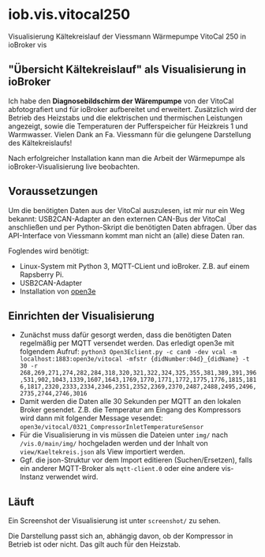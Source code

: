 # iob.vis.vitocal250
Visualisierung Kältekreislauf der Viessmann Wärmepumpe VitoCal 250 in ioBroker vis

## "Übersicht Kältekreislauf" als Visualisierung in ioBroker
Ich habe den **Diagnosebildschirm der Wärempumpe** von der VitoCal abfotografiert und für ioBroker aufbereitet und erweitert. Zusätzlich wird der Betrieb des Heizstabs und die elektrischen und thermischen Leistungen angezeigt, sowie die Temperaturen der Pufferspeicher für Heizkreis 1 und Warmwasser. Vielen Dank an Fa. Viessmann für die gelungene Darstellung des Kältekreislaufs!

Nach erfolgreicher Installation kann man die Arbeit der Wärmepumpe als ioBroker-Visualisierung live beobachten.

## Voraussetzungen
Um die benötigten Daten aus der VitoCal auszulesen, ist mir nur ein Weg bekannt: USB2CAN-Adapter an den externen CAN-Bus der VitoCal anschließen und per Python-Skript die benötigten Daten abfragen. Über das API-Interface von Viessmann kommt man nicht an (alle) diese Daten ran.

Foglendes wird benötigt:
- Linux-System mit Python 3, MQTT-CLient und ioBroker. Z.B. auf einem Rapsberry Pi.
- USB2CAN-Adapter
- Installation von [open3e](https://github.com/abnoname/open3e)

## Einrichten der Visualisierung
- Zunächst muss dafür gesorgt werden, dass die benötigten Daten regelmäßig per MQTT versendet werden. Das erledigt open3e mit folgendem Aufruf: `python3 Open3Eclient.py -c can0 -dev vcal -m localhost:1883:open3e/vitocal -mfstr {didNumber:04d}_{didName} -t 30 -r 268,269,271,274,282,284,318,320,321,322,324,325,355,381,389,391,396,531,902,1043,1339,1607,1643,1769,1770,1771,1772,1775,1776,1815,1816,1817,2320,2333,2334,2346,2351,2352,2369,2370,2487,2488,2495,2496,2735,2744,2746,3016`
- Damit werden die Daten alle 30 Sekunden per MQTT an den lokalen Broker gesendet. Z.B. die Temperatur am Eingang des Kompressors wird dann mit folgender Message vesendet: `open3e/vitocal/0321_CompressorInletTemperatureSensor`
- Für die Visualisierung in vis müssen die Dateien unter `img/` nach `/vis.0/main/img/` hochgeladen werden und der Inhalt von `view/Kaeltekreis.json` als View importiert werden.
- Ggf. die json-Struktur vor dem Import editieren (Suchen/Ersetzen), falls ein anderer MQTT-Broker als `mqtt-client.0` oder eine andere vis-Instanz verwendet wird.

## Läuft
Ein Screenshot der Visualisierung ist unter `screenshot/` zu sehen.

Die Darstellung passt sich an, abhängig davon, ob der Kompressor in Betrieb ist oder nicht. Das gilt auch für den Heizstab.
